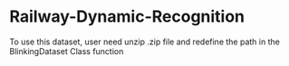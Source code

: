 # Railway-Dynamic-Recognition


To use this dataset, user need unzip .zip file and redefine the path in the BlinkingDataset Class function
